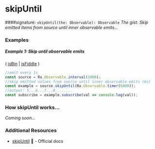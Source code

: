 # skipUntil
####signature: `skipUntil(the: Observable): Observable`
*The gist: Skip emitted items from source until inner observable emits...*


### Examples

##### Example 1: Skip until observable emits

( [jsBin](http://jsbin.com/tapizososu/1/edit?js,console) | [jsFiddle](https://jsfiddle.net/btroncone/xLu8nf77/) )

```js
//emit every 1s
const source = Rx.Observable.interval(1000);
//skip emitted values from source until inner observable emits (6s)
const example = source.skipUntil(Rx.Observable.timer(6000));
//output: 5...6...7...8........
const subscribe = example.subscribe(val => console.log(val));
```

### How skipUntil works...
*Coming soon...*


### Additional Resources
* [skipUntil](http://reactivex.io/rxjs/class/es6/Observable.js~Observable.html#instance-method-skipUntil) :newspaper: - Official docs
